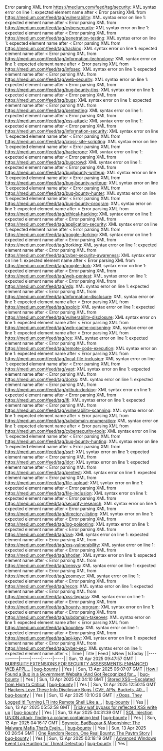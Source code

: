 Error parsing XML from https://medium.com/feed/tag/security: XML syntax error on line 1: expected element name after <
Error parsing XML from https://medium.com/feed/tag/vulnerability: XML syntax error on line 1: expected element name after <
Error parsing XML from https://medium.com/feed/tag/cybersecurity: XML syntax error on line 1: expected element name after <
Error parsing XML from https://medium.com/feed/tag/penetration-testing: XML syntax error on line 1: expected element name after <
Error parsing XML from https://medium.com/feed/tag/hacking: XML syntax error on line 1: expected element name after <
Error parsing XML from https://medium.com/feed/tag/information-technology: XML syntax error on line 1: expected element name after <
Error parsing XML from https://medium.com/feed/tag/infosec: XML syntax error on line 1: expected element name after <
Error parsing XML from https://medium.com/feed/tag/web-security: XML syntax error on line 1: expected element name after <
Error parsing XML from https://medium.com/feed/tag/bug-bounty-tips: XML syntax error on line 1: expected element name after <
Error parsing XML from https://medium.com/feed/tag/bugs: XML syntax error on line 1: expected element name after <
Error parsing XML from https://medium.com/feed/tag/pentesting: XML syntax error on line 1: expected element name after <
Error parsing XML from https://medium.com/feed/tag/xss-attack: XML syntax error on line 1: expected element name after <
Error parsing XML from https://medium.com/feed/tag/information-security: XML syntax error on line 1: expected element name after <
Error parsing XML from https://medium.com/feed/tag/cross-site-scripting: XML syntax error on line 1: expected element name after <
Error parsing XML from https://medium.com/feed/tag/hackerone: XML syntax error on line 1: expected element name after <
Error parsing XML from https://medium.com/feed/tag/bugcrowd: XML syntax error on line 1: expected element name after <
Error parsing XML from https://medium.com/feed/tag/bugbounty-writeup: XML syntax error on line 1: expected element name after <
Error parsing XML from https://medium.com/feed/tag/bug-bounty-writeup: XML syntax error on line 1: expected element name after <
Error parsing XML from https://medium.com/feed/tag/bug-bounty-hunter: XML syntax error on line 1: expected element name after <
Error parsing XML from https://medium.com/feed/tag/bug-bounty-program: XML syntax error on line 1: expected element name after <
Error parsing XML from https://medium.com/feed/tag/ethical-hacking: XML syntax error on line 1: expected element name after <
Error parsing XML from https://medium.com/feed/tag/application-security: XML syntax error on line 1: expected element name after <
Error parsing XML from https://medium.com/feed/tag/google-dorking: XML syntax error on line 1: expected element name after <
Error parsing XML from https://medium.com/feed/tag/dorking: XML syntax error on line 1: expected element name after <
Error parsing XML from https://medium.com/feed/tag/cyber-security-awareness: XML syntax error on line 1: expected element name after <
Error parsing XML from https://medium.com/feed/tag/google-dork: XML syntax error on line 1: expected element name after <
Error parsing XML from https://medium.com/feed/tag/web-pentest: XML syntax error on line 1: expected element name after <
Error parsing XML from https://medium.com/feed/tag/vdp: XML syntax error on line 1: expected element name after <
Error parsing XML from https://medium.com/feed/tag/information-disclosure: XML syntax error on line 1: expected element name after <
Error parsing XML from https://medium.com/feed/tag/exploit: XML syntax error on line 1: expected element name after <
Error parsing XML from https://medium.com/feed/tag/vulnerability-disclosure: XML syntax error on line 1: expected element name after <
Error parsing XML from https://medium.com/feed/tag/web-cache-poisoning: XML syntax error on line 1: expected element name after <
Error parsing XML from https://medium.com/feed/tag/rce: XML syntax error on line 1: expected element name after <
Error parsing XML from https://medium.com/feed/tag/remote-code-execution: XML syntax error on line 1: expected element name after <
Error parsing XML from https://medium.com/feed/tag/local-file-inclusion: XML syntax error on line 1: expected element name after <
Error parsing XML from https://medium.com/feed/tag/vapt: XML syntax error on line 1: expected element name after <
Error parsing XML from https://medium.com/feed/tag/dorks: XML syntax error on line 1: expected element name after <
Error parsing XML from https://medium.com/feed/tag/github-dorking: XML syntax error on line 1: expected element name after <
Error parsing XML from https://medium.com/feed/tag/lfi: XML syntax error on line 1: expected element name after <
Error parsing XML from https://medium.com/feed/tag/vulnerability-scanning: XML syntax error on line 1: expected element name after <
Error parsing XML from https://medium.com/feed/tag/subdomain-enumeration: XML syntax error on line 1: expected element name after <
Error parsing XML from https://medium.com/feed/tag/cybersecurity-tools: XML syntax error on line 1: expected element name after <
Error parsing XML from https://medium.com/feed/tag/bug-bounty-hunting: XML syntax error on line 1: expected element name after <
Error parsing XML from https://medium.com/feed/tag/ssrf: XML syntax error on line 1: expected element name after <
Error parsing XML from https://medium.com/feed/tag/idor: XML syntax error on line 1: expected element name after <
Error parsing XML from https://medium.com/feed/tag/pentest: XML syntax error on line 1: expected element name after <
Error parsing XML from https://medium.com/feed/tag/file-upload: XML syntax error on line 1: expected element name after <
Error parsing XML from https://medium.com/feed/tag/file-inclusion: XML syntax error on line 1: expected element name after <
Error parsing XML from https://medium.com/feed/tag/security-research: XML syntax error on line 1: expected element name after <
Error parsing XML from https://medium.com/feed/tag/directory-listing: XML syntax error on line 1: expected element name after <
Error parsing XML from https://medium.com/feed/tag/log-poisoning: XML syntax error on line 1: expected element name after <
Error parsing XML from https://medium.com/feed/tag/cve: XML syntax error on line 1: expected element name after <
Error parsing XML from https://medium.com/feed/tag/xss-vulnerability: XML syntax error on line 1: expected element name after <
Error parsing XML from https://medium.com/feed/tag/shodan: XML syntax error on line 1: expected element name after <
Error parsing XML from https://medium.com/feed/tag/censys: XML syntax error on line 1: expected element name after <
Error parsing XML from https://medium.com/feed/tag/zoomeye: XML syntax error on line 1: expected element name after <
Error parsing XML from https://medium.com/feed/tag/recon: XML syntax error on line 1: expected element name after <
Error parsing XML from https://medium.com/feed/tag/xss-bypass: XML syntax error on line 1: expected element name after <
Error parsing XML from https://medium.com/feed/tag/bounty-program: XML syntax error on line 1: expected element name after <
Error parsing XML from https://medium.com/feed/tag/subdomain-takeover: XML syntax error on line 1: expected element name after <
Error parsing XML from https://medium.com/feed/tag/bounties: XML syntax error on line 1: expected element name after <
Error parsing XML from https://medium.com/feed/tag/api-key: XML syntax error on line 1: expected element name after <
Error parsing XML from https://medium.com/feed/tag/cyber-sec: XML syntax error on line 1: expected element name after <
| Time | Title | Feed | IsNew | IsToday |
|-----------|-----|-----|-----|-----|
| Sun, 13 Apr 2025 09:47:57 GMT | [ BURPSUITE EXTENSIONS FOR SECURITY ASSESSMENTS: ENHANCED WEB APPL...](https://freedium.cfd/https://medium.com/p/922d2002bf0d) | [bug-bounty](https://medium.com/feed/tag/bug-bounty) |  | Yes |
| Sun, 13 Apr 2025 06:07:07 GMT | [How I Found a Bug in a Government Website (And Got Recognized for...](https://freedium.cfd/https://medium.com/p/2f057a99f458) | [bug-bounty](https://medium.com/feed/tag/bug-bounty) |  | Yes |
| Sun, 13 Apr 2025 02:04:10 GMT | [Stored XSS — Escalated from High to Critical](https://freedium.cfd/https://medium.com/p/079b5ab44444) | [bug-bounty](https://medium.com/feed/tag/bug-bounty) |  | Yes |
| Sun, 13 Apr 2025 12:50:15 GMT | [Hackers Love These Info Disclosure Bugs \| CVE, APIs, Buckets, 40...](https://freedium.cfd/https://medium.com/p/a8b2f7103bb0) | [bug-bounty](https://medium.com/feed/tag/bug-bounty) |  | Yes |
| Sun, 13 Apr 2025 10:10:26 GMT | [⚡️Oops, They Logged It!  Turning LFI into Remote Shell Like a...](https://freedium.cfd/https://medium.com/p/272e81c5315f) | [bug-bounty](https://medium.com/feed/tag/bug-bounty) |  | Yes |
| Sun, 13 Apr 2025 05:52:58 GMT | [Tricky waf bypass for reflected XSS write up](https://freedium.cfd/https://medium.com/p/88da44cdc8c4) | [bug-bounty](https://medium.com/feed/tag/bug-bounty) |  | Yes |
| Sun, 13 Apr 2025 04:31:39 GMT | [SQL injection UNION attack, finding a column containing text](https://freedium.cfd/https://medium.com/p/8bb9f92b6430) | [bug-bounty](https://medium.com/feed/tag/bug-bounty) |  | Yes |
| Sun, 13 Apr 2025 04:16:17 GMT | [ Spynote, BadBazaar & Moonshine: The Malware Mafia That’s Eyein...](https://freedium.cfd/https://medium.com/p/6b98eafb1af7) | [bug-bounty](https://medium.com/feed/tag/bug-bounty) |  | Yes |
| Sun, 13 Apr 2025 03:26:54 GMT | [One Random Recon, One Real Bounty: The Paytm Story](https://freedium.cfd/https://medium.com/p/4f5efe6a643b) | [bug-bounty](https://medium.com/feed/tag/bug-bounty) |  | Yes |
| Sun, 13 Apr 2025 03:18:19 GMT | [Advanced Windows Event Log Hunting for Threat Detection](https://freedium.cfd/https://medium.com/p/5ae8f259d5e2) | [bug-bounty](https://medium.com/feed/tag/bug-bounty) |  | Yes |

